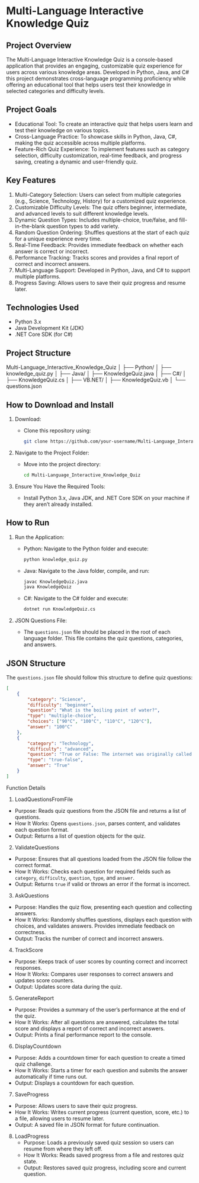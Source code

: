 # Multi-Language Interactive Knowledge Quiz

## Project Overview

The Multi-Language Interactive Knowledge Quiz is a console-based application that provides an engaging, customizable quiz experience for users across various knowledge areas. Developed in Python, Java, and C# this project demonstrates cross-language programming proficiency while offering an educational tool that helps users test their knowledge in selected categories and difficulty levels.

## Project Goals

- Educational Tool: To create an interactive quiz that helps users learn and test their knowledge on various topics.
- Cross-Language Practice: To showcase skills in Python, Java, C#, making the quiz accessible across multiple platforms.
- Feature-Rich Quiz Experience: To implement features such as category selection, difficulty customization, real-time feedback, and progress saving, creating a dynamic and user-friendly quiz.

## Key Features

1. Multi-Category Selection: Users can select from multiple categories (e.g., Science, Technology, History) for a customized quiz experience.
2. Customizable Difficulty Levels: The quiz offers beginner, intermediate, and advanced levels to suit different knowledge levels.
3. Dynamic Question Types: Includes multiple-choice, true/false, and fill-in-the-blank question types to add variety.
4. Random Question Ordering: Shuffles questions at the start of each quiz for a unique experience every time.
5. Real-Time Feedback: Provides immediate feedback on whether each answer is correct or incorrect.
6. Performance Tracking: Tracks scores and provides a final report of correct and incorrect answers.
7. Multi-Language Support: Developed in Python, Java, and C# to support multiple platforms.
8. Progress Saving: Allows users to save their quiz progress and resume later.

## Technologies Used

- Python 3.x
- Java Development Kit (JDK)
- .NET Core SDK (for C#)

## Project Structure

Multi-Language_Interactive_Knowledge_Quiz │ ├── Python/ │ ├── knowledge_quiz.py │ ├── Java/ │ ├── KnowledgeQuiz.java │ ├── C#/ │ ├── KnowledgeQuiz.cs │ ├── VB.NET/ │ ├── KnowledgeQuiz.vb │ └── questions.json

## How to Download and Install

1. Download:
   - Clone this repository using:
     ```bash
     git clone https://github.com/your-username/Multi-Language_Interactive_Knowledge_Quiz.git
     ```

2. Navigate to the Project Folder:
   - Move into the project directory:
     ```bash
     cd Multi-Language_Interactive_Knowledge_Quiz
     ```

3. Ensure You Have the Required Tools:
   - Install Python 3.x, Java JDK, and .NET Core SDK on your machine if they aren’t already installed.

## How to Run

1. Run the Application:
   - Python: Navigate to the Python folder and execute:
     ```bash
     python knowledge_quiz.py
     ```
   - Java: Navigate to the Java folder, compile, and run:
     ```bash
     javac KnowledgeQuiz.java
     java KnowledgeQuiz
     ```
   - C#: Navigate to the C# folder and execute:
     ```bash
     dotnet run KnowledgeQuiz.cs
     ```


2. JSON Questions File:
   - The `questions.json` file should be placed in the root of each language folder. This file contains the quiz questions, categories, and answers.

## JSON Structure

The `questions.json` file should follow this structure to define quiz questions:

```json
[
    {
        "category": "Science",
        "difficulty": "beginner",
        "question": "What is the boiling point of water?",
        "type": "multiple-choice",
        "choices": ["90°C", "100°C", "110°C", "120°C"],
        "answer": "100°C"
    },
    {
        "category": "Technology",
        "difficulty": "advanced",
        "question": "True or False: The internet was originally called ARPANET.",
        "type": "true-false",
        "answer": "True"
    }
]
 ```


Function Details

 1. LoadQuestionsFromFile
   - Purpose: Reads quiz questions from the JSON file and returns a list of questions.
   - How It Works: Opens `questions.json`, parses content, and validates each question format.
   - Output: Returns a list of question objects for the quiz.

 2. ValidateQuestions
   - Purpose: Ensures that all questions loaded from the JSON file follow the correct format.
   - How It Works: Checks each question for required fields such as `category`, `difficulty`, `question`, `type`, and `answer`.
   - Output: Returns `true` if valid or throws an error if the format is incorrect.

 3. AskQuestions
   - Purpose: Handles the quiz flow, presenting each question and collecting answers.
   - How It Works: Randomly shuffles questions, displays each question with choices, and validates answers. Provides immediate feedback on correctness.
   - Output: Tracks the number of correct and incorrect answers.

 4. TrackScore
   - Purpose: Keeps track of user scores by counting correct and incorrect responses.
   - How It Works: Compares user responses to correct answers and updates score counters.
   - Output: Updates score data during the quiz.

 5. GenerateReport
   - Purpose: Provides a summary of the user’s performance at the end of the quiz.
   - How It Works: After all questions are answered, calculates the total score and displays a report of correct and incorrect answers.
   - Output: Prints a final performance report to the console.

 6. DisplayCountdown
   - Purpose: Adds a countdown timer for each question to create a timed quiz challenge.
   - How It Works: Starts a timer for each question and submits the answer automatically if time runs out.
   - Output: Displays a countdown for each question.

 7. SaveProgress
   - Purpose: Allows users to save their quiz progress.
   - How It Works: Writes current progress (current question, score, etc.) to a file, allowing users to resume later.
   - Output: A saved file in JSON format for future continuation.

8. LoadProgress
   - Purpose: Loads a previously saved quiz session so users can resume from where they left off.
   - How It Works: Reads saved progress from a file and restores quiz state.
   - Output: Restores saved quiz progress, including score and current question.

